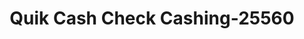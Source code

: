 ---
f_zip-code: 70053
f_state-code: LA
title: Quik Cash Check Cashing-25560
f_phone: 504-365-8400
f_city-only: Gretna
f_address: 67 Westbank Expressway Gretna
f_location-unique-id: '25560'
slug: quik-cash-check-cashing-25560
updated-on: '2024-05-30T13:46:58.046Z'
created-on: '2024-05-30T13:36:59.803Z'
published-on: '2024-05-30T13:54:32.469Z'
f_city-state: cms/city/gretna-la.md
f_company: cms/company/quik-cash-check-cashing.md
f_state: cms/state/louisiana.md
layout: '[payday-loan].html'
tags: payday-loan
---